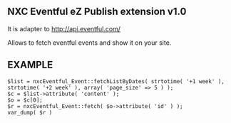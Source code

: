NXC Eventful eZ Publish extension v1.0
---------------------------------------

It is adapter to http://api.eventful.com/

Allows to fetch eventful events and show it on your site.

EXAMPLE
-------

    $list = nxcEventful_Event::fetchListByDates( strtotime( '+1 week' ), strtotime( '+2 week' ), array( 'page_size' => 5 ) );
    $c = $list->attribute( 'content' );
    $o = $c[0];
    $r = nxcEventful_Event::fetch( $o->attribute( 'id' ) );
    var_dump( $r )
